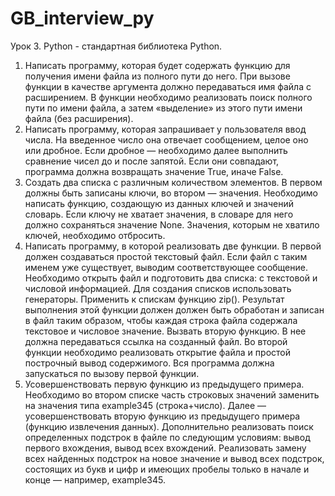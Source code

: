 # GB_interview_py

Урок 3. Python - стандартная библиотека Python.
1. Написать программу, которая будет содержать функцию для получения имени файла из полного пути до него. При вызове функции в качестве аргумента должно передаваться имя файла с расширением. В функции необходимо реализовать поиск полного пути по имени файла, а затем «выделение» из этого пути имени файла (без расширения).
2. Написать программу, которая запрашивает у пользователя ввод числа. На введенное число она отвечает сообщением, целое оно или дробное. Если дробное — необходимо далее выполнить сравнение чисел до и после запятой. Если они совпадают, программа должна возвращать значение True, иначе False.
3. Создать два списка с различным количеством элементов. В первом должны быть записаны ключи, во втором — значения. Необходимо написать функцию, создающую из данных ключей и значений словарь. Если ключу не хватает значения, в словаре для него должно сохраняться значение None. Значения, которым не хватило ключей, необходимо отбросить.
4. Написать программу, в которой реализовать две функции. В первой должен создаваться простой текстовый файл. Если файл с таким именем уже существует, выводим соответствующее сообщение. Необходимо открыть файл и подготовить два списка: с текстовой и числовой информацией. Для создания списков использовать генераторы. Применить к спискам функцию zip(). Результат выполнения этой функции должен должен быть обработан и записан в файл таким образом, чтобы каждая строка файла содержала текстовое и числовое значение. Вызвать вторую функцию. В нее должна передаваться ссылка на созданный файл. Во второй функции необходимо реализовать открытие файла и простой построчный вывод содержимого. Вся программа должна запускаться по вызову первой функции.
5. Усовершенствовать первую функцию из предыдущего примера. Необходимо во втором списке часть строковых значений заменить на значения типа example345 (строка+число). Далее — усовершенствовать вторую функцию из предыдущего примера (функцию извлечения данных). Дополнительно реализовать поиск определенных подстрок в файле по следующим условиям: вывод первого вхождения, вывод всех вхождений. Реализовать замену всех найденных подстрок на новое значение и вывод всех подстрок, состоящих из букв и цифр и имеющих пробелы только в начале и конце — например, example345.
